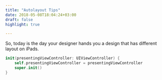```yaml
---
title: "Autolayout Tips"
date: 2018-05-08T18:04:24+03:00
draft: false
highlight: true

---
```


So, today is the day your designer hands you a design that has different layout on iPads.

```swift
init(presentingViewController: UIViewController) {
    self.presentingViewController = presentingViewController
    super.init()
}
```